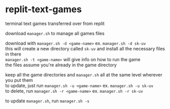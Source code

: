 # replit-text-games
terminal text games transferred over from replit

download `manager.sh` to manage all games files

download with `manager.sh -d <game-name>` ex. `manager.sh -d sk-uv`  
this will create a new directory called `sk-uv` and install all the necessary files in there  
`manager.sh -t <game-name>` will give info on how to run the game  
the files assume you're already in the game directory


keep all the game directories and `manager.sh` all at the same level wherever you put them  
to update, just run `manager.sh -u <game-name>` ex. `manager.sh -u sk-uv`  
to delete, run `manager.sh -r <game-name>` ex. `manager.sh -r sk-uv` 


to update `manager.sh`, run `manager.sh -s`
